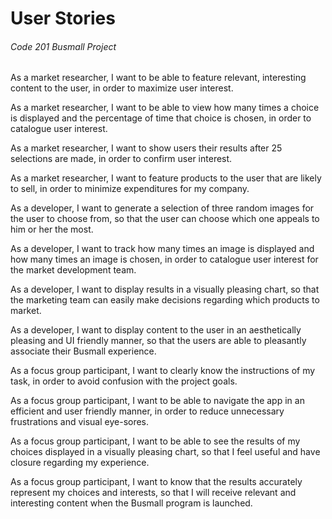 # User Stories
###### Code 201 Busmall Project

As a market researcher, I  want to be able to feature relevant, interesting content to the user, in order to maximize user interest.

As a market researcher, I want to be able to view how many times a choice is displayed and the percentage of time that choice is chosen, in order to catalogue user interest.

As a market researcher, I want to show users their results after 25 selections are made, in order to confirm user interest.

As a market researcher, I want to feature products to the user that are likely to sell, in order to minimize expenditures for my company.

As a developer, I want to generate a selection of three random images for the user to choose from, so that the user can choose which one appeals to him or her the most.

As a developer, I want to track how many times an image is displayed and how many times an image is chosen, in order to catalogue user interest for the market development team.

As a developer, I want to display results in a visually pleasing chart, so that the marketing team can easily make decisions regarding which products to market.

As a developer, I want to display content to the user in an aesthetically pleasing and UI friendly manner, so that the users are able to pleasantly associate their Busmall experience.

As a focus group participant, I want to clearly know the instructions of my task, in order to avoid confusion with the project goals.

As a focus group participant, I want to be able to navigate the app in an efficient and user friendly manner, in order to reduce unnecessary frustrations and visual eye-sores.

As a focus group participant, I want to be able to see the results of my choices displayed in a visually pleasing chart, so that I feel useful and have closure regarding my experience.

As a focus group participant, I want to know that the results accurately represent my choices and interests, so that I will receive relevant and interesting content when the Busmall program is launched.
